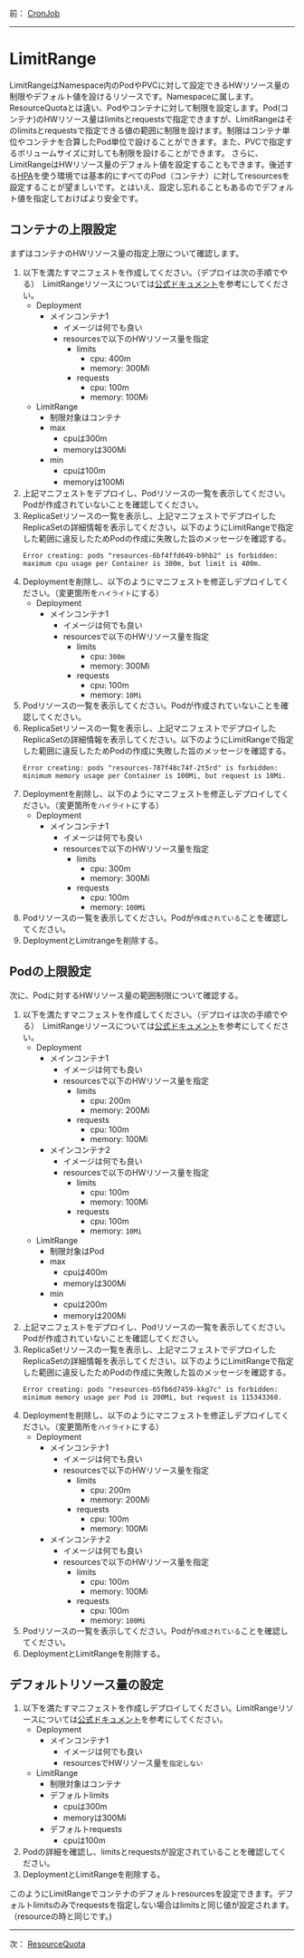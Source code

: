 前： [CronJob](CronJob.md)  

---

# LimitRange
LimitRangeはNamespace内のPodやPVCに対して設定できるHWリソース量の制限やデフォルト値を設けるリソースです。Namespaceに属します。ResourceQuotaとは違い、Podやコンテナに対して制限を設定します。Pod(コンテナ)のHWリソース量はlimitsとrequestsで指定できますが、LimitRangeはそのlimitsとrequestsで指定できる値の範囲に制限を設けます。制限はコンテナ単位やコンテナを合算したPod単位で設けることができます。また、PVCで指定するボリュームサイズに対しても制限を設けることができます。
さらに、LimitRangeはHWリソース量のデフォルト値を設定することもできます。後述する[HPA](../../3.Advanced/docs/HorizontalPodAutoscaler.md)を使う環境では基本的にすべてのPod（コンテナ）に対してresourcesを設定することが望ましいです。とはいえ、設定し忘れることもあるのでデフォルト値を指定しておけばより安全です。

## コンテナの上限設定
まずはコンテナのHWリソース量の指定上限について確認します。

1. 以下を満たすマニフェストを作成してください。（デプロイは次の手順でやる）　LimitRangeリソースについては[公式ドキュメント](https://kubernetes.io/docs/concepts/policy/limit-range/)を参考にしてください。
   - Deployment
     - メインコンテナ1
       - イメージは何でも良い
       - resourcesで以下のHWリソース量を指定
         - limits
           - cpu: 400m
           - memory: 300Mi
         - requests
           - cpu: 100m
           - memory: 100Mi
   - LimitRange
     - 制限対象はコンテナ
     - max
       - cpuは300m
       - memoryは300Mi
     - min
       - cpuは100m
       - memoryは100Mi
2. 上記マニフェストをデプロイし、Podリソースの一覧を表示してください。Podが作成されていないことを確認してください。
3. ReplicaSetリソースの一覧を表示し、上記マニフェストでデプロイしたReplicaSetの詳細情報を表示してください。以下のようにLimitRangeで指定した範囲に違反したためPodの作成に失敗した旨のメッセージを確認する。
   ```
   Error creating: pods "resources-6bf4ffd649-b9hb2" is forbidden: maximum cpu usage per Container is 300m, but limit is 400m.
   ```
4. Deploymentを削除し、以下のようにマニフェストを修正しデプロイしてください。（変更箇所を``ハイライト``にする）
   - Deployment
     - メインコンテナ1
       - イメージは何でも良い
       - resourcesで以下のHWリソース量を指定
         - limits
           - cpu: ``300m``
           - memory: 300Mi
         - requests
           - cpu: 100m
           - memory: ``10Mi``
5. Podリソースの一覧を表示してください。Podが作成されていないことを確認してください。
6. ReplicaSetリソースの一覧を表示し、上記マニフェストでデプロイしたReplicaSetの詳細情報を表示してください。以下のようにLimitRangeで指定した範囲に違反したためPodの作成に失敗した旨のメッセージを確認する。
   ```
   Error creating: pods "resources-787f48c74f-2t5rd" is forbidden: minimum memory usage per Container is 100Mi, but request is 10Mi.
   ```
7. Deploymentを削除し、以下のようにマニフェストを修正しデプロイしてください。（変更箇所を``ハイライト``にする）
   - Deployment
     - メインコンテナ1
       - イメージは何でも良い
       - resourcesで以下のHWリソース量を指定
         - limits
           - cpu: 300m
           - memory: 300Mi
         - requests
           - cpu: 100m
           - memory: ``100Mi``
8. Podリソースの一覧を表示してください。Podが``作成されている``ことを確認してください。
9. DeploymentとLimitrangeを削除する。

## Podの上限設定
次に、Podに対するHWリソース量の範囲制限について確認する。

1. 以下を満たすマニフェストを作成してください。（デプロイは次の手順でやる）　LimitRangeリソースについては[公式ドキュメント](https://kubernetes.io/docs/concepts/policy/limit-range/)を参考にしてください。
   - Deployment
     - メインコンテナ1
       - イメージは何でも良い
       - resourcesで以下のHWリソース量を指定
         - limits
           - cpu: 200m
           - memory: 200Mi
         - requests
           - cpu: 100m
           - memory: 100Mi
     - メインコンテナ2
       - イメージは何でも良い
       - resourcesで以下のHWリソース量を指定
         - limits
           - cpu: 100m
           - memory: 100Mi
         - requests
           - cpu: 100m
           - memory: ``10Mi``
   - LimitRange
     - 制限対象はPod
     - max
       - cpuは400m
       - memoryは300Mi
     - min
       - cpuは200m
       - memoryは200Mi
2. 上記マニフェストをデプロイし、Podリソースの一覧を表示してください。Podが作成されていないことを確認してください。
3. ReplicaSetリソースの一覧を表示し、上記マニフェストでデプロイしたReplicaSetの詳細情報を表示してください。以下のようにLimitRangeで指定した範囲に違反したためPodの作成に失敗した旨のメッセージを確認する。
   ```
   Error creating: pods "resources-65fb6d7459-kkg7c" is forbidden: minimum memory usage per Pod is 200Mi, but request is 115343360.
   ```
4. Deploymentを削除し、以下のようにマニフェストを修正しデプロイしてください。（変更箇所を``ハイライト``にする）
   - Deployment
     - メインコンテナ1
       - イメージは何でも良い
       - resourcesで以下のHWリソース量を指定
         - limits
           - cpu: 200m
           - memory: 200Mi
         - requests
           - cpu: 100m
           - memory: 100Mi
     - メインコンテナ2
       - イメージは何でも良い
       - resourcesで以下のHWリソース量を指定
         - limits
           - cpu: 100m
           - memory: 100Mi
         - requests
           - cpu: 100m
           - memory: ``100Mi``
5. Podリソースの一覧を表示してください。Podが``作成されている``ことを確認してください。
6. DeploymentとLimitRangeを削除する。


## デフォルトリソース量の設定

1. 以下を満たすマニフェストを作成しデプロイしてください。LimitRangeリソースについては[公式ドキュメント](https://kubernetes.io/docs/concepts/policy/limit-range/)を参考にしてください。
   - Deployment
     - メインコンテナ1
       - イメージは何でも良い
       - resourcesでHWリソース量を``指定しない``
   - LimitRange
     - 制限対象はコンテナ
     - デフォルトlimits
       - cpuは300m
       - memoryは300Mi
     - デフォルトrequests
       - cpuは100m
2. Podの詳細を確認し、limitsとrequestsが設定されていることを確認してください。
3. DeploymentとLimitRangeを削除する。

このようにLimitRangeでコンテナのデフォルトresourcesを設定できます。デフォルトlimitsのみでrequestsを指定しない場合はlimitsと同じ値が設定されます。（resourceの時と同じです。)  

---

次： [ResourceQuota](ResourceQuota.md)  
